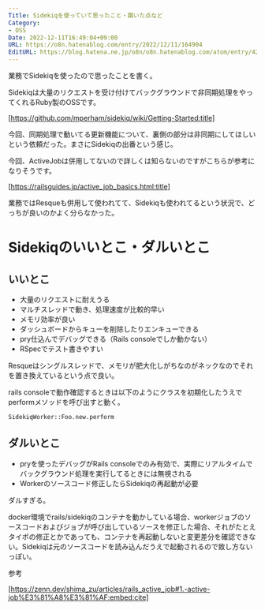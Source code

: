 ```yaml
---
Title: Sidekiqを使っていて思ったこと・躓いた点など
Category:
- OSS
Date: 2022-12-11T16:49:04+09:00
URL: https://o8n.hatenablog.com/entry/2022/12/11/164904
EditURL: https://blog.hatena.ne.jp/o8n/o8n.hatenablog.com/atom/entry/4207112889942462804
---
```


業務でSidekiqを使ったので思ったことを書く。

Sidekiqは大量のリクエストを受け付けてバックグラウンドで非同期処理をやってくれるRuby製のOSSです。

[https://github.com/mperham/sidekiq/wiki/Getting-Started:title]

今回、同期処理で動いてる更新機能について、裏側の部分は非同期にしてほしいという依頼だった。まさにSidekiqの出番という感じ。


今回、ActiveJobは併用してないので詳しくは知らないのですがこちらが参考になりそうです。

[https://railsguides.jp/active_job_basics.html:title]


業務ではResqueも併用して使われてて、Sidekiqも使われてるという状況で、どっちが良いのかよく分らなかった。


# Sidekiqのいいとこ・ダルいとこ

## いいとこ
- 大量のリクエストに耐えうる
- マルチスレッドで動き、処理速度が比較的早い
- メモリ効率が良い
- ダッシュボードからキューを削除したりエンキューできる
- pry仕込んでデバッグできる（Rails consoleでしか動かない）
- RSpecでテスト書きやすい

Resqueはシングルスレッドで、メモリが肥大化しがちなのがネックなのでそれを置き換えているという点で良い。

rails consoleで動作確認するときは以下のようにクラスを初期化したうえでperformメソッドを呼び出すと動く。

```
SidekiqWorker::Foo.new.perform
```


## ダルいとこ

- pryを使ったデバッグがRails consoleでのみ有効で、実際にリアルタイムでバックグラウンド処理を実行してるときには無視される
- Workerのソースコード修正したらSidekiqの再起動が必要

ダルすぎる。

docker環境でrails/sidekiqのコンテナを動かしている場合、workerジョブのソースコードおよびジョブが呼び出しているソースを修正した場合、それがたとえタイポの修正とかであっても、コンテナを再起動しないと変更差分を確認できない。Sidekiqは元のソースコードを読み込んだうえで起動されるので致し方ないっぽい。



参考

[https://zenn.dev/shima_zu/articles/rails_active_job#1.-active-job%E3%81%A8%E3%81%AF:embed:cite]

